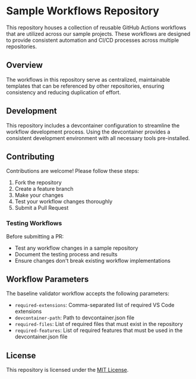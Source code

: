 # Sample Workflows Repository

This repository houses a collection of reusable GitHub Actions workflows that are utilized across our sample projects. These workflows are designed to provide consistent automation and CI/CD processes across multiple repositories.

## Overview

The workflows in this repository serve as centralized, maintainable templates that can be referenced by other repositories, ensuring consistency and reducing duplication of effort.

## Development

This repository includes a devcontainer configuration to streamline the workflow development process. Using the devcontainer provides a consistent development environment with all necessary tools pre-installed.

## Contributing

Contributions are welcome! Please follow these steps:

1. Fork the repository
2. Create a feature branch
3. Make your changes
4. Test your workflow changes thoroughly
5. Submit a Pull Request

### Testing Workflows

Before submitting a PR:
- Test any workflow changes in a sample repository
- Document the testing process and results
- Ensure changes don't break existing workflow implementations

## Workflow Parameters

The baseline validator workflow accepts the following parameters:
- `required-extensions`: Comma-separated list of required VS Code extensions
- `devcontainer-path`: Path to devcontainer.json file
- `required-files`: List of required files that must exist in the repository
- `required-features`: List of required features that must be used in the devcontainer.json file

## License

This repository is licensed under the [MIT License](LICENSE).